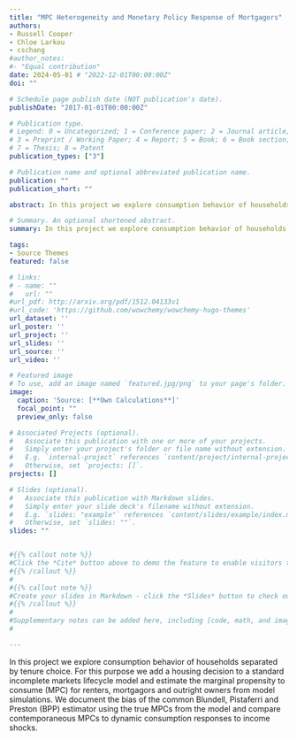```yaml
---
title: "MPC Heterogeneity and Monetary Policy Response of Mortgagors"
authors:
- Russell Cooper
- Chloe Larkou 
- cschang 
#author_notes:
#- "Equal contribution" 
date: 2024-05-01 # "2022-12-01T00:00:00Z"
doi: ""

# Schedule page publish date (NOT publication's date).
publishDate: "2017-01-01T00:00:00Z"

# Publication type.
# Legend: 0 = Uncategorized; 1 = Conference paper; 2 = Journal article;
# 3 = Preprint / Working Paper; 4 = Report; 5 = Book; 6 = Book section;
# 7 = Thesis; 8 = Patent
publication_types: ["3"]

# Publication name and optional abbreviated publication name.
publication: ""
publication_short: ""

abstract: In this project we explore consumption behavior of households separated by tenure choice. For this purpose we add a housing decision to a standard incomplete markets   lifecycle model and estimate the marginal propensity to consume (MPC) for renters, mortgagors and outright owners from model simulations. We document the bias of the common Blundell, Pistaferri and Preston (BPP) estimator using the true MPCs from the model and compare contemporaneous MPCs to dynamic consumption responses to income shocks.

# Summary. An optional shortened abstract.
summary: In this project we explore consumption behavior of households separated by tenure choice. For this purpose we add a housing decision to a standard incomplete markets lifecycle model and estimate the marginal propensity to consume (MPC) for renters, mortgagors and outright owners from model simulations. We document the bias of the common Blundell, Pistaferri and Preston (BPP) estimator using the true MPCs from the model and compare contemporaneous MPCs to dynamic consumption responses to income shocks.

tags:
- Source Themes
featured: false

# links:
# - name: ""
#   url: ""
#url_pdf: http://arxiv.org/pdf/1512.04133v1
#url_code: 'https://github.com/wowchemy/wowchemy-hugo-themes'
url_dataset: ''
url_poster: ''
url_project: ''
url_slides: ''
url_source: ''
url_video: ''

# Featured image
# To use, add an image named `featured.jpg/png` to your page's folder. 
image:
  caption: 'Source: [**Own Calculations**]'
  focal_point: ""
  preview_only: false

# Associated Projects (optional).
#   Associate this publication with one or more of your projects.
#   Simply enter your project's folder or file name without extension.
#   E.g. `internal-project` references `content/project/internal-project/index.md`.
#   Otherwise, set `projects: []`.
projects: []

# Slides (optional).
#   Associate this publication with Markdown slides.
#   Simply enter your slide deck's filename without extension.
#   E.g. `slides: "example"` references `content/slides/example/index.md`.
#   Otherwise, set `slides: ""`.
slides: ""


#{{% callout note %}}
#Click the *Cite* button above to demo the feature to enable visitors to import publication metadata into their reference management software.
#{{% /callout %}}
#
#{{% callout note %}}
#Create your slides in Markdown - click the *Slides* button to check out the example.
#{{% /callout %}}
#
#Supplementary notes can be added here, including [code, math, and images](https://wowchemy.com/docs/writing-markdown-latex/).
#

---
```

In this project we explore consumption behavior of households separated by tenure choice. For this purpose we add a housing decision to a standard incomplete markets lifecycle model and estimate the marginal propensity to consume (MPC) for renters, mortgagors and outright owners from model simulations. We document the bias of the common Blundell, Pistaferri and Preston (BPP) estimator using the true MPCs from the model and compare contemporaneous MPCs to dynamic consumption responses to income shocks.